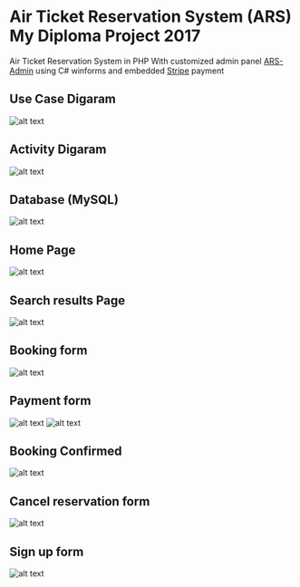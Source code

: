 # Air Ticket Reservation System (ARS) My Diploma Project 2017
Air Ticket Reservation System in PHP With customized admin panel [ARS-Admin](https://github.com/GeorgeT01/ars-admin) using C# winforms
and embedded [Stripe](https://stripe.com/) payment

## Use Case Digaram
![alt text](https://raw.githubusercontent.com/GeorgeT01/ars/master/images/usecaseimg.png)

## Activity Digaram
![alt text](https://raw.githubusercontent.com/GeorgeT01/ars/master/images/activityimg.png)
## Database (MySQL)
![alt text](https://raw.githubusercontent.com/GeorgeT01/ars/master/images/database.png)
## Home Page
![alt text](https://raw.githubusercontent.com/GeorgeT01/ars/master/images/main%20page.png)
## Search results Page
![alt text](https://raw.githubusercontent.com/GeorgeT01/ars/master/images/search%20results.png)
## Booking form
![alt text](https://raw.githubusercontent.com/GeorgeT01/ars/master/images/booking%20form.png)
## Payment form
![alt text](https://raw.githubusercontent.com/GeorgeT01/ars/master/images/payment2.png)
![alt text](https://raw.githubusercontent.com/GeorgeT01/ars/master/images/payment1.png)
## Booking Confirmed 
![alt text](https://raw.githubusercontent.com/GeorgeT01/ars/master/images/booking%20confirmed.png)
## Cancel reservation form 
![alt text](https://raw.githubusercontent.com/GeorgeT01/ars/master/images/cancel%20reservation%20form.png)
## Sign up form 
![alt text](https://raw.githubusercontent.com/GeorgeT01/ars/master/images/signup%20form.png)
